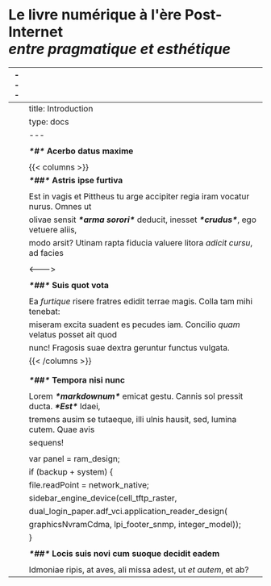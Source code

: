 # Le livre numérique à l'ère Post-Internet<br> *entre pragmatique et esthétique*

| ---  |                                                              |
| ---- | ------------------------------------------------------------ |
|      | title: Introduction                                          |
|      | type: docs                                                   |
|      | ---                                                          |
|      |                                                              |
|      | ***\*#\** Acerbo datus maxime**                              |
|      |                                                              |
|      | {{< columns >}}                                              |
|      | ***\*##\** Astris ipse furtiva**                             |
|      |                                                              |
|      | Est in vagis et Pittheus tu arge accipiter regia iram vocatur nurus. Omnes ut |
|      | olivae sensit ***\*arma sorori\**** deducit, inesset ***\*crudus\****, ego vetuere aliis, |
|      | modo arsit? Utinam rapta fiducia valuere litora *_adicit cursu_*, ad facies |
|      |                                                              |
|      | <--->                                                        |
|      |                                                              |
|      | ***\*##\** Suis quot vota**                                  |
|      |                                                              |
|      | Ea *_furtique_* risere fratres edidit terrae magis. Colla tam mihi tenebat: |
|      | miseram excita suadent es pecudes iam. Concilio *_quam_* velatus posset ait quod |
|      | nunc! Fragosis suae dextra geruntur functus vulgata.         |
|      | {{< /columns >}}                                             |
|      |                                                              |
|      |                                                              |
|      | ***\*##\** Tempora nisi nunc**                               |
|      |                                                              |
|      | Lorem ***\*markdownum\**** emicat gestu. Cannis sol pressit ducta. ***\*Est\**** Idaei, |
|      | tremens ausim se tutaeque, illi ulnis hausit, sed, lumina cutem. Quae avis |
|      | sequens!                                                     |
|      |                                                              |
|      | var panel = ram_design;                                      |
|      | if (backup + system) {                                       |
|      | file.readPoint = network_native;                             |
|      | sidebar_engine_device(cell_tftp_raster,                      |
|      | dual_login_paper.adf_vci.application_reader_design(          |
|      | graphicsNvramCdma, lpi_footer_snmp, integer_model));         |
|      | }                                                            |
|      |                                                              |
|      | ***\*##\** Locis suis novi cum suoque decidit eadem**        |
|      |                                                              |
|      | Idmoniae ripis, at aves, ali missa adest, ut *_et autem_*, et ab? |